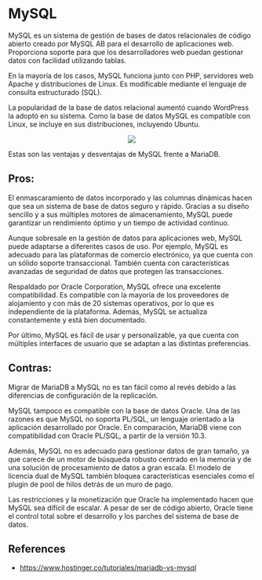 # MySQL

MySQL es un sistema de gestión de bases de datos relacionales de código abierto creado por MySQL AB para el desarrollo de aplicaciones web. Proporciona soporte para que los desarrolladores web puedan gestionar datos con facilidad utilizando tablas.

En la mayoría de los casos, MySQL funciona junto con PHP, servidores web Apache y distribuciones de Linux. Es modificable mediante el lenguaje de consulta estructurado (SQL).

La popularidad de la base de datos relacional aumentó cuando WordPress la adoptó en su sistema. Como la base de datos MySQL es compatible con Linux, se incluye en sus distribuciones, incluyendo Ubuntu.

<p align="center">
  <img src="https://github.com/dimasx010/knowledge/assets/105082657/cc9d1281-47f7-45e3-b249-b9cbc2e61f17">
</p>

Estas son las ventajas y desventajas de MySQL frente a MariaDB.

## Pros:

El enmascaramiento de datos incorporado y las columnas dinámicas hacen que sea un sistema de base de datos seguro y rápido. Gracias a su diseño sencillo y a sus múltiples motores de almacenamiento, MySQL puede garantizar un rendimiento óptimo y un tiempo de actividad continuo.

Aunque sobresale en la gestión de datos para aplicaciones web, MySQL puede adaptarse a diferentes casos de uso. Por ejemplo, MySQL es adecuado para las plataformas de comercio electrónico, ya que cuenta con un sólido soporte transaccional. También cuenta con características avanzadas de seguridad de datos que protegen las transacciones.

Respaldado por Oracle Corporation, MySQL ofrece una excelente compatibilidad. Es compatible con la mayoría de los proveedores de alojamiento y con más de 20 sistemas operativos, por lo que es independiente de la plataforma. Además, MySQL se actualiza constantemente y está bien documentado.

Por último, MySQL es fácil de usar y personalizable, ya que cuenta con múltiples interfaces de usuario que se adaptan a las distintas preferencias.

## Contras:

Migrar de MariaDB a MySQL no es tan fácil como al revés debido a las diferencias de configuración de la replicación.

MySQL tampoco es compatible con la base de datos Oracle. Una de las razones es que MySQL no soporta PL/SQL, un lenguaje orientado a la aplicación desarrollado por Oracle. En comparación, MariaDB viene con compatibilidad con Oracle PL/SQL, a partir de la versión 10.3.

Además, MySQL no es adecuado para gestionar datos de gran tamaño, ya que carece de un motor de búsqueda robusto centrado en la memoria y de una solución de procesamiento de datos a gran escala. El modelo de licencia dual de MySQL también bloquea características esenciales como el plugin de pool de hilos detrás de un muro de pago.

Las restricciones y la monetización que Oracle ha implementado hacen que MySQL sea difícil de escalar. A pesar de ser de código abierto, Oracle tiene el control total sobre el desarrollo y los parches del sistema de base de datos.

## References
- https://www.hostinger.co/tutoriales/mariadb-vs-mysql
